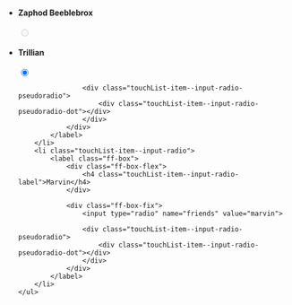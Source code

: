 <div class="doc-box">
	<ul class="touchList">
		<li class="touchList-item--input-radio">
			<label class="ff-box">
				<!-- label -->
		        <div class="ff-box-flex">
		            <h4 class="touchList-item--input-radio-label">Zaphod Beeblebrox</h4>
		        </div>
		        <!-- input -->
		        <div class="ff-box-fix">
		            <input type="radio" name="friends" value="zaphod" disabled="disabled" checked="checked"> 
		            <!-- visual control -->
		            <div class="touchList-item--input-radio-pseudoradio">
		                <div class="touchList-item--input-radio-pseudoradio-dot"></div>
		            </div>
		        </div>
		    </label>
		</li>
		<li class="touchList-item--input-radio">
			<label class="ff-box">
		        <div class="ff-box-flex">
		            <h4 class="touchList-item--input-radio-label">Trillian</h4>
		        </div>
		        <div class="ff-box-fix">
		            <input type="radio" name="friends" value="trillian" checked="checked"> 

		            <div class="touchList-item--input-radio-pseudoradio">
		                <div class="touchList-item--input-radio-pseudoradio-dot"></div>
		            </div>
		        </div>
		    </label>
		</li>
		<li class="touchList-item--input-radio">
			<label class="ff-box">
		        <div class="ff-box-flex">
		            <h4 class="touchList-item--input-radio-label">Marvin</h4>
		        </div>

		        <div class="ff-box-fix">
		            <input type="radio" name="friends" value="marvin"> 

		            <div class="touchList-item--input-radio-pseudoradio">
		                <div class="touchList-item--input-radio-pseudoradio-dot"></div>
		            </div>
		        </div>
		    </label>
		</li>
	</ul>
</div>